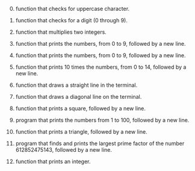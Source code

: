 
0. function that checks for uppercase character.

1. function that checks for a digit (0 through 9).

2.  function that multiplies two integers.

3. function that prints the numbers, from 0 to 9, followed by a new line.

4. function that prints the numbers, from 0 to 9, followed by a new line.

5. function that prints 10 times the numbers, from 0 to 14, followed by a new line.

6.  function that draws a straight line in the terminal.

7.  function that draws a diagonal line on the terminal.

8.  function that prints a square, followed by a new line.

9.  program that prints the numbers from 1 to 100, followed by a new line.

10. function that prints a triangle, followed by a new line.

11. program that finds and prints the largest prime factor of the number 612852475143, followed by a new line.

12. function that prints an integer.
